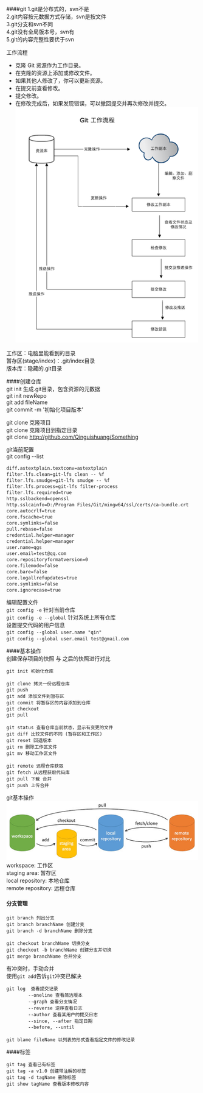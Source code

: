 ####git
1.git是分布式的，svn不是  
2.git内容按元数据方式存储，svn是按文件  
3.git分支和svn不同  
4.git没有全局版本号，svn有  
5.git的内容完整性要优于svn  

工作流程  
- 克隆 Git 资源作为工作目录。
- 在克隆的资源上添加或修改文件。
- 如果其他人修改了，你可以更新资源。
- 在提交前查看修改。
- 提交修改。
- 在修改完成后，如果发现错误，可以撤回提交并再次修改并提交。  
![git工作流程](./img/git工作流程.png)  

工作区：电脑里能看到的目录  
暂存区(stage/index)：.git/index目录  
版本库：隐藏的.git目录  

####创建仓库  
git init 生成.git目录，包含资源的元数据  
git init newRepo  
git add fileName  
git commit -m '初始化项目版本'  

git clone <repo> 克隆项目  
git clone <repo> <directory> 克隆项目到指定目录  
git clone http://github.com/Qinguishuang/Something  

git当前配置  
git config --list  
```
diff.astextplain.textconv=astextplain
filter.lfs.clean=git-lfs clean -- %f
filter.lfs.smudge=git-lfs smudge -- %f
filter.lfs.process=git-lfs filter-process
filter.lfs.required=true
http.sslbackend=openssl
http.sslcainfo=D:/Program Files/Git/mingw64/ssl/certs/ca-bundle.crt
core.autocrlf=true
core.fscache=true
core.symlinks=false
pull.rebase=false
credential.helper=manager
credential.helper=manager
user.name=qgs
user.email=test@qq.com
core.repositoryformatversion=0
core.filemode=false
core.bare=false
core.logallrefupdates=true
core.symlinks=false
core.ignorecase=true
```
编辑配置文件  
`git config -e` 针对当前仓库  
`git config -e --global` 针对系统上所有仓库  
设置提交代码的用户信息  
`git config --global user.name "qin"`  
`git config --global user.email test@gmail.com`  

####基本操作  
创建保存项目的快照 与 之后的快照进行对比  
```
git init 初始化仓库

git clone 拷贝一份远程仓库
git push
git add 添加文件到暂存区
git commit 将暂存区的内容添加到仓库
git checkout
git pull

git status 查看仓库当前状态，显示有变更的文件
git diff 比较文件的不同 (暂存区和工作区)
git reset 回退版本
git rm 删除工作区文件
git mv 移动工作区文件

git remote 远程仓库获取
git fetch 从远程获取代码库
git pull 下载 合并
git push 上传合并
```
git基本操作  
![git基本操作](./img/git基本操作.bmp)  
workspace: 工作区  
staging area: 暂存区  
local repository: 本地仓库  
remote repository: 远程仓库  

#### 分支管理
```
git branch 列出分支
git branch branchName 创建分支
git branch -d branchName 删除分支

git checkout branchName 切换分支
git checkout -b branchName 创建分支并切换
git merge branchName 合并分支
```
有冲突时，手动合并  
使用`git add`告诉`git`冲突已解决  


```
git log  查看提交记录
        --oneline 查看简洁版本
        --graph 查看分支情况
        --reverse 逆序查看日志
        --author 查看某用户的提交日志
        --since, --after 指定日期
        --before, --until

git blame fileName 以列表的形式查看指定文件的修改记录
```

####标签
```
git tag 查看已有标签
git tag -a v1.0 创建带注解的标签
git tag -d tagName 删除标签
git show tagName 查看版本修改内容
```










